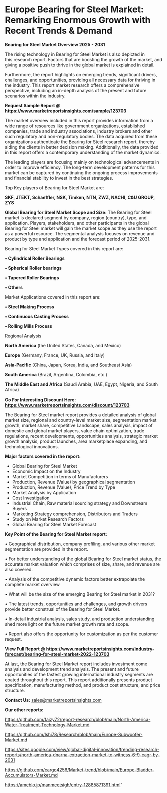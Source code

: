  # Europe Bearing for Steel Market: Remarking Enormous Growth with Recent Trends & Demand

<Strong> Bearing for Steel Market Overview 2025 - 2031</strong>

The rising technology in Bearing for Steel Market is also depicted in this research report. Factors that are boosting the growth of the market, and giving a positive push to thrive in the global market is explained in detail.

Furthermore, the report highlights on emerging trends, significant drivers, challenges, and opportunities, providing all necessary data for thriving in the industry. This report market research offers a comprehensive perspective, including an in-depth analysis of the present and future scenarios within the industry.

<strong>Request Sample Report @ <a href=https://www.marketreportsinsights.com/sample/123703>https://www.marketreportsinsights.com/sample/123703</a></strong>

The market overview included in this report provides information from a wide range of resources like government organizations, established companies, trade and industry associations, industry brokers and other such regulatory and non-regulatory bodies. The data acquired from these organizations authenticate the Bearing for Steel research report, thereby aiding the clients in better decision making. Additionally, the data provided in this report offers a contemporary understanding of the market dynamics.

The leading players are focusing mainly on technological advancements in order to improve efficiency. The long-term development patterns for this market can be captured by continuing the ongoing process improvements and financial stability to invest in the best strategies.

Top Key players of Bearing for Steel Market are:

<strong>SKF, JTEKT, Schaeffler, NSK, Timken, NTN, ZWZ, NACHI, C&U GROUP, ZYS</strong>

<strong><b>Global Bearing for Steel Market Scope and Size:</b></strong>
The Bearing for Steel market is declared segment by company, region (country), type, and application. Players, stakeholders, and other participants in the global Bearing for Steel market will gain the market scope as they use the report as a powerful resource. The segmental analysis focuses on revenue and product by type and application and the forecast period of 2025-2031.

Bearing for Steel Market Types covered in this report are:

<strong>• Cylindrical Roller Bearings

• Spherical Roller bearings

• Tapered Roller Bearings

• Others</strong>

Market Applications covered in this report are:

<strong>• Steel Making Process

• Continuous Casting Process

• Rolling Mills Process</strong> 

Regional Analysis

<strong>North America</strong> (the United States, Canada, and Mexico)

<strong>Europe</strong> (Germany, France, UK, Russia, and Italy)

<strong>Asia-Pacific</strong> (China, Japan, Korea, India, and Southeast Asia)

<strong>South America</strong> (Brazil, Argentina, Colombia, etc.)

<strong>The Middle East and Africa</strong> (Saudi Arabia, UAE, Egypt, Nigeria, and South Africa)

<strong>Go For Interesting Discount Here: <a href=https://www.marketreportsinsights.com/discount/123703>https://www.marketreportsinsights.com/discount/123703</a></strong>

The Bearing for Steel market report provides a detailed analysis of global market size, regional and country-level market size, segmentation market growth, market share, competitive Landscape, sales analysis, impact of domestic and global market players, value chain optimization, trade regulations, recent developments, opportunities analysis, strategic market growth analysis, product launches, area marketplace expanding, and technological innovations.

<strong><b>Major factors covered in the report:</b></strong>
<ul>
  <li>Global Bearing for Steel Market </li>
  <li>Economic Impact on the Industry</li>
  <li>Market Competition in terms of Manufacturers</li>
  <li>Production, Revenue (Value) by geographical segmentation</li>
  <li>Production, Revenue (Value), Price Trend by Type</li>
  <li>Market Analysis by Application</li>
  <li>Cost Investigation</li>
  <li>Industrial Chain, Raw material sourcing strategy and Downstream Buyers</li>
  <li>Marketing Strategy comprehension, Distributors and Traders</li>
  <li>Study on Market Research Factors</li>
  <li>Global Bearing for Steel Market Forecast</li>
</ul>

<strong><b>Key Point of the Bearing for Steel Market report:</b></strong>

• Geographical distribution, company profiling, and various other market segmentation are provided in the report.

• For better understanding of the global Bearing for Steel market status, the accurate market valuation which comprises of size, share, and revenue are also covered.

• Analysis of the competitive dynamic factors better extrapolate the complete market overview

• What will be the size of the emerging Bearing for Steel market in 2031?

• The latest trends, opportunities and challenges, and growth drivers provide better construal of the Bearing for Steel Market.

• In-detail industrial analysis, sales study, and production understanding shed more light on the future market growth rate and scope.

• Report also offers the opportunity for customization as per the customer request.

<strong><b>View Full Report @ <a href=https://www.marketreportsinsights.com/industry-forecast/bearing-for-steel-market-2022-123703>https://www.marketreportsinsights.com/industry-forecast/bearing-for-steel-market-2022-123703</a></b></strong>


At last, the Bearing for Steel Market report includes investment come analysis and development trend analysis. The present and future opportunities of the fastest growing international industry segments are coated throughout this report. This report additionally presents product specification, manufacturing method, and product cost structure, and price structure.

<strong>Contact Us:</strong>
sales@marketreportsinsights.com

<strong>Our other reports:</strong>

<a href=https://github.com/faizy72/report-research/blob/main/North-America-Water-Treatment-Technology-Market.md>https://github.com/faizy72/report-research/blob/main/North-America-Water-Treatment-Technology-Market.md</a>

<a href=https://github.com/Ishi78/Research/blob/main/Europe-Subwoofer-Market.md>https://github.com/Ishi78/Research/blob/main/Europe-Subwoofer-Market.md</a>

<a href=https://sites.google.com/view/global-digital-innovation/trending-research-reports/north-america-dnarna-extraction-market-to-witness-6-9-cagr-by-2031>https://sites.google.com/view/global-digital-innovation/trending-research-reports/north-america-dnarna-extraction-market-to-witness-6-9-cagr-by-2031</a>

<a href=https://github.com/cargo4256/Market-trend/blob/main/Europe-Bladder-Accumulators-Market.md>https://github.com/cargo4256/Market-trend/blob/main/Europe-Bladder-Accumulators-Market.md</a>

<a href=https://ameblo.jp/manmeetsigh/entry-12885871391.html>https://ameblo.jp/manmeetsigh/entry-12885871391.html</a>"
